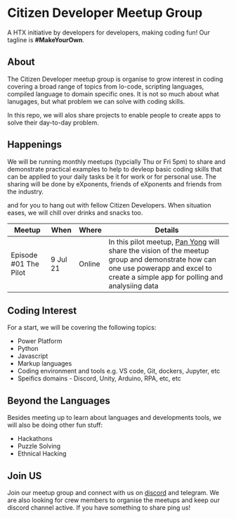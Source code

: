# Citizen Developer Meetup Group
A HTX initiative by developers for developers, making coding fun! Our tagline is **#MakeYourOwn**.

## About
The Citizen Developer meetup group is organise to grow interest in coding covering a broad range of topics from lo-code, scripting languages, compiled language to domain specific ones. It is not so much about what lanugages, but what problem we can solve with coding skills.

In this repo, we will alos share projects to enable people to create apps to solve their day-to-day problem.

## Happenings
We will be running monthly meetups (typcially Thu or Fri 5pm) to share and demonstrate practical examples to help to devleop basic coding skills that can be applied to your daily tasks be it for work or for personal use. The sharing will be done by eXponents, friends of eXponents and friends from the industry.

and for you to hang out with fellow Citizen Developers. When situation eases, we will chill over drinks and snacks too. 

|Meetup|When|Where|Details|
|---|---|---|---|
|Episode #01 The Pilot|9 Jul 21| Online|In this pilot meetup, [Pan Yong](https://www.linkedin.com/in/ngpanyong/) will share the vision of the meetup group and demonstrate how can one use powerapp and excel to create a simple app for polling and analysiing data|



## Coding Interest
For a start, we will be covering the following topics:
- Power Platform 
- Python
- Javascript
- Markup languages
- Coding environment and tools e.g. VS code, Git, dockers, Jupyter, etc
- Speifics domains - Discord, Unity, Arduino, RPA, etc, etc 

## Beyond the Languages
Besides meeting up to learn about languages and developments tools, we will also be doing other fun stuff:
- Hackathons
- Puzzle Solving
- Ethnical Hacking
 

## Join US
Join our meetup group and connect with us on [discord](https://discord.gg/DRC96Rhb9r) and telegram. We are also looking for crew members to organise the meetups and keep our discord channel active. If you have something to share ping us!

